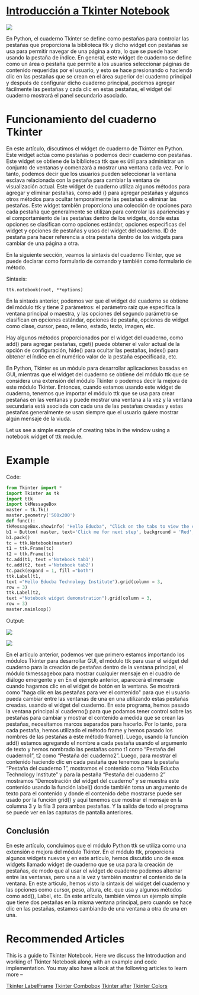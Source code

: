 # [Introducción a Tkinter Notebook](https://www.educba.com/tkinter-notebook/)

![](Tkinter-Notebook.jpg)

En Python, el cuaderno Tkinter se define como pestañas para controlar las pestañas que proporciona la biblioteca ttk y dicho widget con pestañas se usa para permitir navegar de una página a otra, lo que se puede hacer usando la pestaña de índice. En general, este widget de cuaderno se define como un área o pestaña que permite a los usuarios seleccionar páginas de contenido requeridas por el usuario, y esto se hace presionando o haciendo clic en las pestañas que se crean en el área superior del cuaderno principal y después de configurar dicho cuaderno principal, podemos agregar fácilmente las pestañas y cada clic en estas pestañas, el widget del cuaderno mostrará el panel secundario asociado.

# Funcionamiento del cuaderno Tkinter

En este artículo, discutimos el widget de cuaderno de Tkinter en Python. Este widget actúa como pestañas o podemos decir cuaderno con pestañas. Este widget se obtiene de la biblioteca ttk que es útil para administrar un conjunto de ventanas y comenzará a mostrar una ventana cada vez. Por lo tanto, podemos decir que los usuarios pueden seleccionar la ventana esclava relacionada con la pestaña para cambiar la ventana de visualización actual. Este widget de cuaderno utiliza algunos métodos para agregar y eliminar pestañas, como add () para agregar pestañas y algunos otros métodos para ocultar temporalmente las pestañas o eliminar las pestañas. Este widget también proporciona una colección de opciones para cada pestaña que generalmente se utilizan para controlar las apariencias y el comportamiento de las pestañas dentro de los widgets, donde estas opciones se clasifican como opciones estándar, opciones específicas del widget y opciones de pestañas y usos del widget del cuaderno. ID de pestaña para hacer referencia a otra pestaña dentro de los widgets para cambiar de una página a otra.

En la siguiente sección, veamos la sintaxis del cuaderno Tkinter, que se puede declarar como formulario de comando y también como formulario de método.

Sintaxis:

```ttk.notebook(root, **options)```

En la sintaxis anterior, podemos ver que el widget del cuaderno se obtiene del módulo ttk y tiene 2 parámetros: el parámetro raíz que especifica la ventana principal o maestra, y las opciones del segundo parámetro se clasifican en opciones estándar, opciones de pestaña, opciones de widget como clase, cursor, peso, relleno, estado, texto, imagen, etc.

Hay algunos métodos proporcionados por el widget del cuaderno, como add() para agregar pestañas, cget() puede obtener el valor actual de la opción de configuración, hide() para ocultar las pestañas, index() para obtener el índice en el numérico valor de la pestaña especificada, etc.

En Python, Tkinter es un módulo para desarrollar aplicaciones basadas en GUI, mientras que el widget del cuaderno se obtiene del módulo ttk que se considera una extensión del módulo Tkinter o podemos decir la mejora de este módulo Tkinter. Entonces, cuando estamos usando este widget de cuaderno, tenemos que importar el módulo ttk que se usa para crear pestañas en las ventanas y puede mostrar una ventana a la vez y la ventana secundaria está asociada con cada una de las pestañas creadas y estas pestañas generalmente se usan siempre que el usuario quiere mostrar algún mensaje de la viuda.

Let us see a simple example of creating tabs in the window using a notebook widget of ttk module.

# Example

Code:

```python
from Tkinter import *
import Tkinter as tk
import ttk
import tkMessageBox
master = tk.Tk()
master.geometry('500x200')
def func():
tkMessageBox.showinfo( "Hello Educba", "Click on the tabs to view the content")
b1 = Button( master, text='Click me for next step', background = 'Red', fg = '#000000', command = func)
b1.pack()
tc = ttk.Notebook(master)
t1 = ttk.Frame(tc)
t2 = ttk.Frame(tc)
tc.add(t1, text ='Notebook tab1')
tc.add(t2, text ='Notebook tab2')
tc.pack(expand = 1, fill ="both")
ttk.Label(t1,
text ="Hello Educba Technology Institute").grid(column = 3,
row = 3)
ttk.Label(t2,
text ="Notebook widget demonstration").grid(column = 3,
row = 3)
master.mainloop()
```

Output:

![](tkinter-notebook-1-1.png)

![](tkinter-notebook-1-2.png)

En el artículo anterior, podemos ver que primero estamos importando los módulos Tkinter para desarrollar GUI, el módulo ttk para usar el widget del cuaderno para la creación de pestañas dentro de la ventana principal, el módulo tkmessagebox para mostrar cualquier mensaje en el cuadro de diálogo emergente y en En el ejemplo anterior, aparecerá el mensaje cuando hagamos clic en el widget de botón en la ventana. Se mostrará como "haga clic en las pestañas para ver el contenido" para que el usuario pueda cambiar entre las ventanas de una en una utilizando estas pestañas creadas. usando el widget del cuaderno. En este programa, hemos pasado la ventana principal al cuaderno() para que podamos tener control sobre las pestañas para cambiar y mostrar el contenido a medida que se crean las pestañas, necesitamos marcos separados para hacerlo. Por lo tanto, para cada pestaña, hemos utilizado el método frame y hemos pasado los nombres de las pestañas a este método frame(). Luego, usando la función add() estamos agregando el nombre a cada pestaña usando el argumento de texto y hemos nombrado las pestañas como t1 como “Pestaña del cuaderno1”, t2 como “Pestaña del cuaderno2”. Luego, para mostrar el contenido haciendo clic en cada pestaña que tenemos para la pestaña “Pestaña del cuaderno 1”, mostramos el contenido como “Hola Educba Technology Institute” y para la pestaña “Pestaña del cuaderno 2” mostramos “Demostración del widget del cuaderno” y se muestra este contenido usando la función label() donde también toma un argumento de texto para el contenido y donde el contenido debe mostrarse puede ser usado por la función grid() y aquí tenemos que mostrar el mensaje en la columna 3 y la fila 3 para ambas pestañas. Y la salida de todo el programa se puede ver en las capturas de pantalla anteriores.

## Conclusión

En este artículo, concluimos que el módulo Python ttk se utiliza como una extensión o mejora del módulo Tkinter. En el módulo ttk, proporciona algunos widgets nuevos y en este artículo, hemos discutido uno de esos widgets llamado widget de cuaderno que se usa para la creación de pestañas, de modo que al usar el widget de cuaderno podemos alternar entre las ventanas, pero una a la vez y también mostrar el contenido de la ventana. En este artículo, hemos visto la sintaxis del widget del cuaderno y las opciones como cursor, peso, altura, etc. que usa y algunos métodos como add(), Label, etc. En este artículo, también vimos un ejemplo simple que tiene dos pestañas en la misma ventana principal, pero cuando se hace clic en las pestañas, estamos cambiando de una ventana a otra de una en una.

# Recommended Articles

This is a guide to Tkinter Notebook. Here we discuss the Introduction and working of Tkinter Notebook along with an example and code implementation. You may also have a look at the following articles to learn more –

[Tkinter LabelFrame](https://www.educba.com/tkinter-labelframe/)
[Tkinter Combobox](https://www.educba.com/tkinter-combobox/)
[Tkinter after](https://www.educba.com/tkinter-after/)
[Tkinter Colors](https://www.educba.com/tkinter-colors/)



